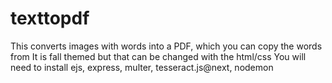 # texttopdf
This converts images with words into a PDF, which you can copy the words from
It is fall themed but that can be changed with the html/css
You will need to install ejs, express, multer, tesseract.js@next, nodemon
